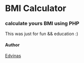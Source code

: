# BMI Calculator
### calculate yours BMI using PHP

This was just for fun && education :)

#### Author
[Edvinas](https://github.com/Edvinas-S)
